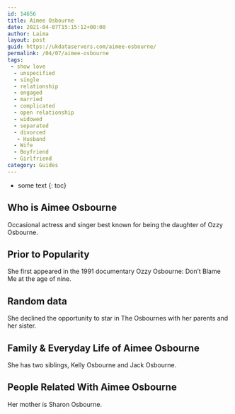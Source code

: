 ```yaml
---
id: 14656
title: Aimee Osbourne
date: 2021-04-07T15:15:12+00:00
author: Laima
layout: post
guid: https://ukdataservers.com/aimee-osbourne/
permalink: /04/07/aimee-osbourne
tags:
 - show love
  - unspecified
  - single
  - relationship
  - engaged
  - married
  - complicated
  - open relationship
  - widowed
  - separated
  - divorced
   - Husband
  - Wife
  - Boyfriend
  - Girlfriend
category: Guides
---
```


* some text
{: toc}


## Who is Aimee Osbourne
                  
                  
                  
Occasional actress and singer best known for being the daughter of Ozzy Osbourne.
                  
              
            
              
            
                
                
                
## Prior to Popularity
                  
                  
                  
She first appeared in the 1991 documentary Ozzy Osbourne: Don&#8217;t Blame Me at the age of nine.
                  
              
            
              
            
                
                
                
## Random data
                  
                  
                  
She declined the opportunity to star in The Osbournes with her parents and her sister.
                  
              
            
              
            
                
                
                
## Family & Everyday Life of Aimee Osbourne
                  
                  
                  
She has two siblings, Kelly Osbourne and Jack Osbourne.
                  
              
            
              
            
                
                
                
## People Related With Aimee Osbourne
                  
                  
                  
Her mother is Sharon Osbourne.
                  
              
            
              
            
                
              
            
              
              
            
            
              
            
          
          
          